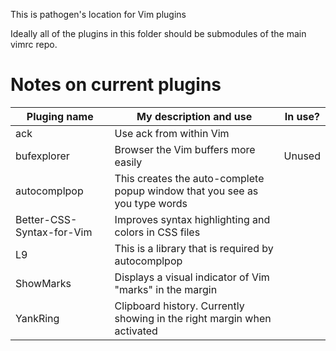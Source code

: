 This is pathogen's location for Vim plugins

Ideally all of the plugins in this folder should be submodules of the main vimrc repo.

# Notes on current plugins

| Pluging name | My description and use | In use? |
| --- | --- | --- |
| ack | Use ack from within Vim |
| bufexplorer | Browser the Vim buffers more easily | Unused |
| autocomplpop | This creates the auto-complete popup window that you see as you type words |
| Better-CSS-Syntax-for-Vim | Improves syntax highlighting and colors in CSS files |
| L9 | This is a library that is required by autocomplpop |
| ShowMarks | Displays a visual indicator of Vim "marks" in the margin |
| YankRing | Clipboard history. Currently showing in the right margin when activated |
